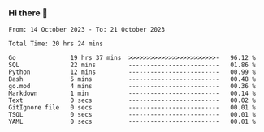 ### Hi there 👋

<!--
**zhumeme/zhumeme** is a ✨ _special_ ✨ repository because its `README.md` (this file) appears on your GitHub profile.

Here are some ideas to get you started:

- 🔭 I’m currently working on ...
- 🌱 I’m currently learning ...
- 👯 I’m looking to collaborate on ...
- 🤔 I’m looking for help with ...
- 💬 Ask me about ...
- 📫 How to reach me: ...
- 😄 Pronouns: ...
- ⚡ Fun fact: ...
-->

<!--START_SECTION:waka-->

```all_time
From: 14 October 2023 - To: 21 October 2023

Total Time: 20 hrs 24 mins

Go               19 hrs 37 mins  >>>>>>>>>>>>>>>>>>>>>>>>-   96.12 %
SQL              22 mins         -------------------------   01.86 %
Python           12 mins         -------------------------   00.99 %
Bash             5 mins          -------------------------   00.48 %
go.mod           4 mins          -------------------------   00.36 %
Markdown         1 min           -------------------------   00.14 %
Text             0 secs          -------------------------   00.02 %
GitIgnore file   0 secs          -------------------------   00.01 %
TSQL             0 secs          -------------------------   00.01 %
YAML             0 secs          -------------------------   00.01 %
```

<!--END_SECTION:waka-->
